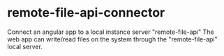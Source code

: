 # remote-file-api-connector

Connect an angular app to a local instance server "remote-file-api"
The web app can write/read files on the system through the "remote-file-api" local server.
